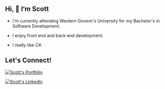 ## Hi, 👋 I’m Scott
- I'm currently attending Western Govern's University for my Bachelor's in Software Development.

- I enjoy front end and back end development.

- I really like C#.


## Let's Connect!


[![Scott's Portfolio](https://img.shields.io/badge/scott%20peters-123?style=for-the-badge&logo=linkedin&color=orange&label=portfolio)](https://www.scottpeters.dev)



[![Scott's LinkedIn](https://img.shields.io/badge/scott%20peters-123?style=for-the-badge&logo=linkedin&color=blue&label=linkedin)](https://www.linkedin.com/in/scott-peters-b93919223/)
